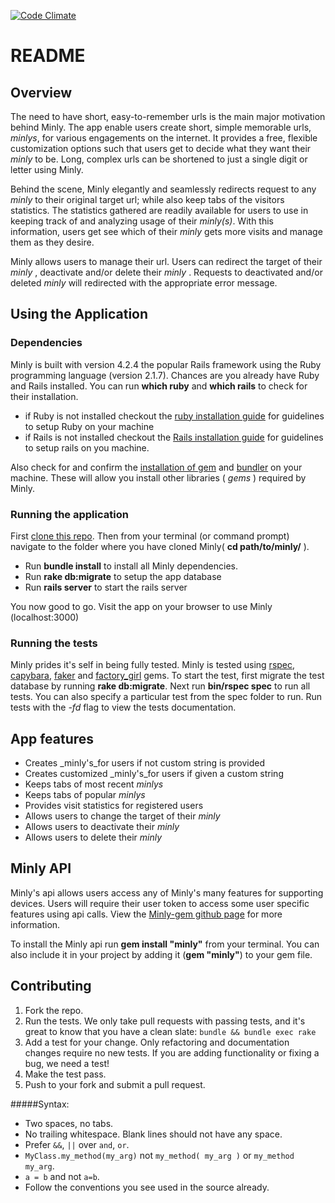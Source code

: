 [![Code Climate](https://codeclimate.com/github/andela-ooranagwa/minly/badges/gpa.svg)](https://codeclimate.com/github/andela-ooranagwa/minly)

# README
## Overview

The need to have short, easy-to-remember urls is the main major motivation behind Minly. The app enable users create short, simple memorable urls, _minlys_, for various engagements on the internet. It provides a free, flexible customization options such that users get to decide what they want their _minly_ to be. Long, complex urls can be shortened to just a single digit or letter using Minly.

Behind the scene, Minly elegantly and seamlessly redirects request to any _minly_ to their original target url; while also keep tabs of the visitors statistics. The statistics gathered are readily available for users to use in keeping track of and analyzing usage of their _minly(s)_. With this information, users get see which of their _minly_ gets more visits and manage them as they desire.

Minly allows users to manage their url. Users can redirect the target of their _minly_ , deactivate and/or delete their _minly_ . Requests to deactivated and/or deleted _minly_ will redirected with the appropriate error message.

## Using the Application

### Dependencies

Minly is built with version 4.2.4 the popular Rails framework using the Ruby programming language (version 2.1.7). Chances are you already have Ruby and Rails installed. You can run __which ruby__ and __which rails__ to check for their installation.

*   if Ruby is not installed checkout the [ruby installation guide](https://www.ruby-lang.org/en/downloads/) for guidelines to setup Ruby on your machine
*   if Rails is not installed checkout the [Rails installation guide](http://rubyonrails.org/download/) for guidelines to setup rails on you machine.

Also check for and confirm the [installation of gem](http://guides.rubygems.org/rubygems-basics/) and [bundler](http://rubygems.org) on your machine. These will allow you install other libraries ( _gems_ ) required by Minly.

### Running the application

First [clone this repo](clone). Then from your terminal (or command prompt) navigate to the folder where you have cloned Minly( __cd path/to/minly/__ ).

*   Run __bundle install__ to install all Minly dependencies.
*   Run __rake db:migrate__ to setup the app database
*   Run __rails server__ to start the rails server

You now good to go. Visit the app on your browser to use Minly (localhost:3000)

### Running the tests

Minly prides it's self in being fully tested. Minly is tested using [rspec](http://rspec.info/), [capybara](http://jnicklas.github.io/capybara/), [faker](https://github.com/stympy/faker) and [factory_girl](http://www.rubydoc.info/gems/factory_girl/file/GETTING_STARTED.md) gems. To start the test, first migrate the test database by running __rake db:migrate__. Next run __bin/rspec spec__ to run all tests. You can also specify a particular test from the spec folder to run. Run tests with the _-fd_ flag to view the tests documentation.

## App features

*   Creates _minly's_for users if not custom string is provided
*   Creates customized _minly's_for users if given a custom string
*   Keeps tabs of most recent _minlys_
*   Keeps tabs of popular _minlys_
*   Provides visit statistics for registered users
*   Allows users to change the target of their _minly_
*   Allows users to deactivate their _minly_
*   Allows users to delete their _minly_

## Minly API

Minly's api allows users access any of Minly's many features for supporting devices. Users will require their user token to access some user specific features using api calls. View the [Minly-gem github page](https://github.com/andela-ooranagwa/minly-gem) for more information.

To install the Minly api run __gem install "minly"__ from your terminal. You can also include it in your project by adding it (__gem "minly"__) to your gem file.

## Contributing
1. Fork the repo.
2. Run the tests. We only take pull requests with passing tests, and it's great
to know that you have a clean slate: `bundle && bundle exec rake`
3. Add a test for your change. Only refactoring and documentation changes
require no new tests. If you are adding functionality or fixing a bug, we need
a test!
4. Make the test pass.
5. Push to your fork and submit a pull request.

#####Syntax:

* Two spaces, no tabs.
* No trailing whitespace. Blank lines should not have any space.
* Prefer `&&`, `||` over `and`, `or`.
* `MyClass.my_method(my_arg)` not `my_method( my_arg )` or `my_method my_arg`.
* `a = b` and not `a=b`.
* Follow the conventions you see used in the source already.
